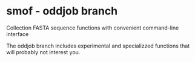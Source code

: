 smof - oddjob branch
====================

Collection FASTA sequence functions with convenient command-line interface

The oddjob branch includes experimental and specializzed functions that will probably not interest you.
